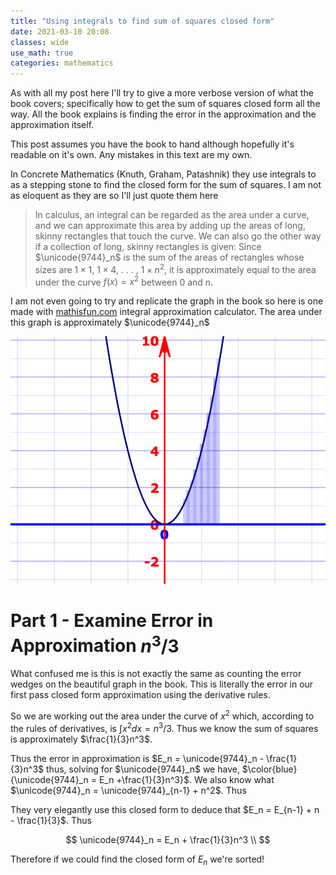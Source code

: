 ```yaml
---
title: "Using integrals to find sum of squares closed form"
date: 2021-03-10 20:08
classes: wide
use_math: true
categories: mathematics
---
```


As with all my post here I'll try to give a more verbose version of what the book covers; specifically how to get the
sum of squares closed form all the way. All the book explains is finding the error in the approximation and the
approximation itself.

This post assumes you have the book to hand although hopefully it's readable on it's own. Any mistakes in this text are
my own.

In Concrete Mathematics (Knuth, Graham, Patashnik) they use integrals to as a stepping stone to find the closed form for
the sum of squares. I am not as eloquent as they are so I'll just quote them here

> In calculus, an integral can be regarded as the area under a curve, and we can approximate this area by adding up the
> areas of long, skinny rectangles that touch the curve. We can also go the other way if a collection of long, skinny
> rectangles is given: Since $\unicode{9744}_n$ is the sum of the areas of rectangles whose sizes are $1 × 1$, $1 × 4$, . . . , $1 × n^2$, it is
> approximately equal to the area under the curve $f(x) = x^2$ between $0$ and $n$.

I am not even going to try and replicate the graph in the book so here is one made with
[mathisfun.com](https://www.mathsisfun.com/calculus/integral-approximation-calculator.html) integral approximation
calculator. The area under this graph is approximately $\unicode{9744}_n$

![approximation x^2](/images/approximation_x_squared.png)

# Part 1 - Examine Error in Approximation $n^3/3$

What confused me is this is not exactly the same as counting the error wedges on the beautiful graph in the book. This is
literally the error in our first pass closed form approximation using the derivative rules.

So we are working out the area under the curve of $x^2$ which, according to the rules of derivatives, is $\int x^2dx =
n^3/3$. Thus we know the sum of squares is approximately $\frac{1}{3}n^3$.

Thus the error in approximation is $E_n = \unicode{9744}_n - \frac{1}{3}n^3$ thus, solving for $\unicode{9744}_n$ we
have, $\color{blue}{\unicode{9744}_n = E_n +\frac{1}{3}n^3}$. We also know what $\unicode{9744}_n = \unicode{9744}_{n-1} + n^2$. Thus 

They very elegantly use this closed form to deduce that $E_n = E_{n-1} + n - \frac{1}{3}$. Thus

$$
\unicode{9744}_n = E_n + \frac{1}{3}n^3 \\
$$

Therefore if we could find the closed form of $E_n$ we're sorted! 

